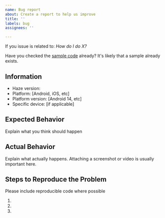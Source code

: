```yaml
---
name: Bug report
about: Create a report to help us improve
title: ''
labels: bug
assignees: ''

---
```


If you issue is related to: _How do I do X?_

Have you checked the [sample code](https://github.com/chrisbanes/haze/tree/main/sample/shared/src) already? It's likely that a sample already exists.

## Information

- Haze version: 
- Platform: [Android, iOS, etc]
- Platform version: [Android 14, etc]
- Specific device: [if applicable]

## Expected Behavior

Explain what you think should happen

## Actual Behavior

Explain what actually happens. Attaching a screenshot or video is usually important here.

## Steps to Reproduce the Problem

Please include reproducible code where possible

  1.
  1.
  1.
